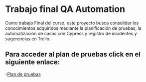 # Trabajo final QA Automation
Como trabajo Final del curso, este proyecto busca consolidar los conocimientos adquiridos mediante la planificación de pruebas, la automatización de casos con Cypress y registro de incidentes y sugerencias en Trello.
## Para acceder al plan de pruebas click en el siguiente enlace: 
-[Plan de pruebas](https://docs.google.com/spreadsheets/d/1mr6vXdHC3b6AlQTpav68c16NB1KSNd8h/edit?usp=sharing&ouid=112372684770540551684&rtpof=true&sd=true)
